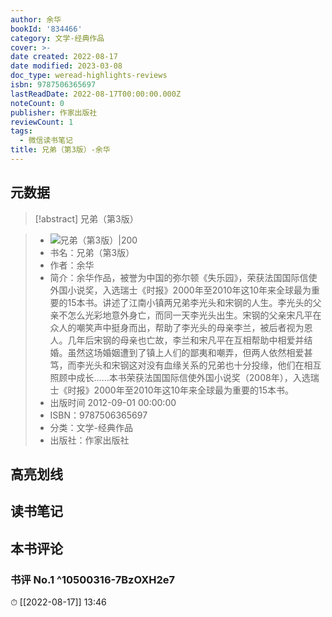 ```yaml
---
author: 余华
bookId: '834466'
category: 文学-经典作品
cover: >-
date created: 2022-08-17
date modified: 2023-03-08
doc_type: weread-highlights-reviews
isbn: 9787506365697
lastReadDate: 2022-08-17T00:00:00.000Z
noteCount: 0
publisher: 作家出版社
reviewCount: 1
tags:
  - 微信读书笔记
title: 兄弟（第3版）-余华
---
```


## 元数据

>[!abstract] 兄弟（第3版）

> - ![兄弟（第3版）|200](https://wfqqreader-1252317822.image.myqcloud.com/cover/466/834466/t7_834466.jpg)
> - 书名：兄弟（第3版）
> - 作者：余华
> - 简介：余华作品，被誉为中国的弥尔顿《失乐园》，荣获法国国际信使外国小说奖，入选瑞士《时报》2000年至2010年这10年来全球最为重要的15本书。讲述了江南小镇两兄弟李光头和宋钢的人生。李光头的父亲不怎么光彩地意外身亡，而同一天李光头出生。宋钢的父亲宋凡平在众人的嘲笑声中挺身而出，帮助了李光头的母亲李兰，被后者视为恩人。几年后宋钢的母亲也亡故，李兰和宋凡平在互相帮助中相爱并结婚。虽然这场婚姻遭到了镇上人们的鄙夷和嘲弄，但两人依然相爱甚笃，而李光头和宋钢这对没有血缘关系的兄弟也十分投缘，他们在相互照顾中成长……本书荣获法国国际信使外国小说奖（2008年），入选瑞士《时报》2000年至2010年这10年来全球最为重要的15本书。
> - 出版时间 2012-09-01 00:00:00
> - ISBN：9787506365697
> - 分类：文学-经典作品
> - 出版社：作家出版社

## 高亮划线

## 读书笔记

## 本书评论

### 书评 No.1 ^10500316-7BzOXH2e7

⏱ [[2022-08-17]] 13:46
